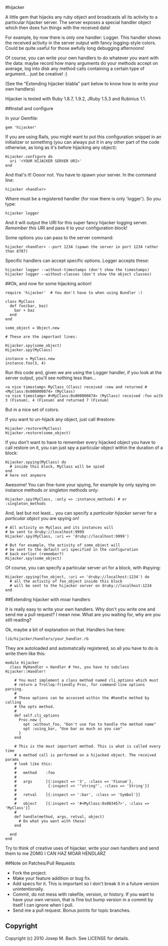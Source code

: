 #hijacker

A little gem that hijacks any ruby object and broadcasts all its activity
to a particular hijacker server. The server exposes a special handler object
which then does fun things with the received data!

For example, by now there is only one handler: Logger. This handler shows the
received activity in the server output with fancy logging-style colors. Could
be quite useful for those awfully long debugging afternoons!

Of course, you can write your own handlers to do whatever you want with the
data: maybe record how many arguments do your methods accept on average, log
into disk any method calls containing a certain type of argument... just be
creative! :)

(See the "Extending hijacker blabla" part below to know how to write your own
handlers)

Hijacker is tested with Ruby 1.8.7, 1.9.2, JRuby 1.5.3 and Rubinius 1.1.

##Install and configure

In your Gemfile:

    gem 'hijacker'

If you are using Rails, you might want to put this configuration snippet in an
initializer or something (you can always put it in any other part of the code
otherwise, as long as it's before hijacking any object):

    Hijacker.configure do
      uri '<YOUR HIJACKER SERVER URI>'
    end

And that's it! Oooor not. You have to spawn your server. In the command line:

    hijacker <handler>

Where <handler> must be a registered handler (for now there is only 'logger').
So you type:

    hijacker logger

And it will output the URI for this super fancy hijacker logging server.
*Remember this URI* and pass it to your configuration block!

Some options you can pass to the server command:

    hijacker <handler> --port 1234 (spawn the server in port 1234 rather than 8787)

Specific handlers can accept specific options. Logger accepts these:

    hijacker logger --without-timestamps (don't show the timestamps)
    hijacker logger --without-classes (don't show the object classes)

##Ok, and now for some hijacking action!

    require 'hijacker'  # You don't have to when using Bundler :)
   
    class MyClass
      def foo(bar, baz)
        bar + baz 
      end
    end

    some_object = Object.new

    # These are the important lines:

    Hijacker.spy(some_object)
    Hijacker.spy(MyClass)

    instance = MyClass.new
    instance.foo(3, 4)

Run this code and, given we are using the Logger handler, if you look at the server output, you'll see nothing less than...

    <a nice timestamp> MyClass (Class) received :new and returned #<MyClass:0x000000874> (MyClass)
    <a nice timestamp> #<MyClass:0x000000874> (MyClass) received :foo with 3 (Fixnum), 4 (Fixnum) and returned 7 (Fixnum)

But in a nice set of colors.

If you want to un-hijack any object, just call #restore:

    Hijacker.restore(MyClass)
    Hijacker.restore(some_object)

If you don't want to have to remember every hijacked object you have to call
restore on it, you can just spy a particular object within the duration of a block:

    Hijacker.spying(MyClass) do
      # inside this block, MyClass will be spied
    end
    # here not anymore

Awesome! You can fine-tune your spying, for example by only spying on instance
methods or singleton methods only:

    Hijacker.spy(MyClass, :only => :instance_methods) # or :singleton_methods

And, last but not least... you can specify a *particular hijacker server* for
a *particular object* you are spying on!

    # All activity on MyClass and its instances will
    # be sent to druby://localhost:9999
    Hijacker.spy(MyClass, :uri => 'druby://localhost:9999')

    # But for example, the activity of some_object will
    # be sent to the default uri specified in the configuration
    # back earlier (remember?)
    Hijacker.spy(some_object)

Of course, you can specify a particular server uri for a block, with #spying:

    Hijacker.spying(foo_object, :uri => 'druby://localhost:1234') do
      # all the activity of foo_object inside this block
      # will be sent to the hijacker server on druby://localhost:1234
    end
  
##Extending hijacker with moar handlers

It is really easy to write your own handlers. Why don't you write one and send
me a pull request? I mean now. What are you waiting for, why are you still reading?

Ok, maybe a bit of explanation on that. Handlers live here:

    lib/hijacker/handlers/your_handler.rb

They are autoloaded and automatically registered, so all you have to do is
write them like this:


    module Hijacker
      class MyHandler < Handler # Yes, you have to subclass Hijacker::Handler!

        # You must implement a class method named cli_options which must
        # return a Trollop-friendly Proc, for command-line options parsing.
        #
        # These options can be accessed within the #handle method by calling
        # the opts method.
        #
        def self.cli_options
          Proc.new {
            opt :without_foo, "Don't use foo to handle the method name"
            opt :using_bar, "Use bar as much as you can"
          }
        end

        # This is the most important method. This is what is called every time
        # a method call is performed on a hijacked object. The received params
        # look like this:
        #
        #   method    :foo
        #
        #   args      [{:inspect => '3', :class => 'Fixnum'},
        #              {:inspect => '"string"', :class => 'String'}]
        #
        #   retval    [{:inspect => ':bar', :class => 'Symbol'}]
        #
        #   object    [{:inspect => '#<MyClass:0x003457>', :class => 'MyClass'}]
        #
        def handle(method, args, retval, object)
          # Do what you want with these!
        end

      end
    end

Try to think of creative uses of hijacker, write your own handlers and send
them to me ZOMG I CAN HAZ MOAR HENDLARZ

##Note on Patches/Pull Requests
 
* Fork the project.
* Make your feature addition or bug fix.
* Add specs for it. This is important so I don't break it in a
  future version unintentionally.
* Commit, do not mess with rakefile, version, or history.
  If you want to have your own version, that is fine but bump version
  in a commit by itself I can ignore when I pull.
* Send me a pull request. Bonus points for topic branches.

## Copyright

Copyright (c) 2010 Josep M. Bach. See LICENSE for details.
